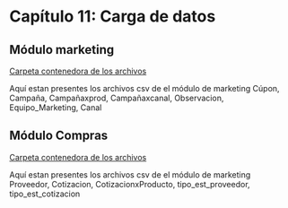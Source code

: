 # Capítulo 11: Carga de datos
## Módulo marketing

[Carpeta contenedora de los archivos](archivos_cap_11/modulo_mark)

Aquí estan presentes los archivos csv de el módulo de marketing
Cúpon, Campaña, Campañaxprod, Campañaxcanal, Observacion, Equipo_Marketing, Canal

## Módulo Compras

[Carpeta contenedora de los archivos](archivos_cap_11/modulo_comp)

Aquí estan presentes los archivos csv de el módulo de marketing
Proveedor, Cotizacion, CotizacionxProducto, tipo_est_proveedor, tipo_est_cotizacion

